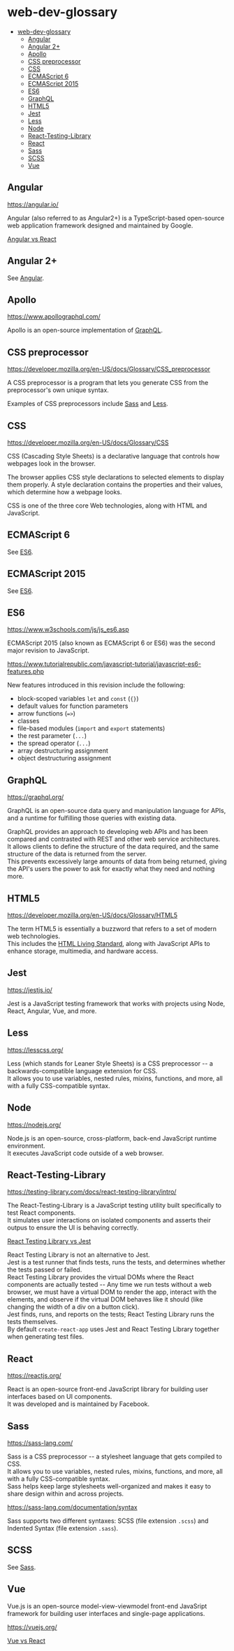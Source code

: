 # web-dev-glossary

- [web-dev-glossary](#web-dev-glossary)
  - [Angular](#angular)
  - [Angular 2+](#angular-2)
  - [Apollo](#apollo)
  - [CSS preprocessor](#css-preprocessor)
  - [CSS](#css)
  - [ECMAScript 6](#ecmascript-6)
  - [ECMAScript 2015](#ecmascript-2015)
  - [ES6](#es6)
  - [GraphQL](#graphql)
  - [HTML5](#html5)
  - [Jest](#jest)
  - [Less](#less)
  - [Node](#node)
  - [React-Testing-Library](#react-testing-library)
  - [React](#react)
  - [Sass](#sass)
  - [SCSS](#scss)
  - [Vue](#vue)

## Angular

<https://angular.io/>

Angular (also referred to as Angular2+) is a TypeScript-based open-source web application framework designed and maintained by Google.

[Angular vs React](https://www.interviewbit.com/blog/angular-vs-react/)

## Angular 2+

See [Angular](#angular).

## Apollo

<https://www.apollographql.com/>

Apollo is an open-source implementation of [GraphQL](#graphql).

## CSS preprocessor

<https://developer.mozilla.org/en-US/docs/Glossary/CSS_preprocessor>

A CSS preprocessor is a program that lets you generate CSS from the preprocessor's own unique syntax.

Examples of CSS preprocessors include [Sass](#sass) and [Less](#less).

## CSS

<https://developer.mozilla.org/en-US/docs/Glossary/CSS>

CSS (Cascading Style Sheets) is a declarative language that controls how webpages look in the browser.

The browser applies CSS style declarations to selected elements to display them properly. A style declaration contains the properties and their values, which determine how a webpage looks.

CSS is one of the three core Web technologies, along with HTML and JavaScript.

## ECMAScript 6

See [ES6](#es6).

## ECMAScript 2015

See [ES6](#es6).

## ES6

<https://www.w3schools.com/js/js_es6.asp>

ECMAScript 2015 (also known as ECMAScript 6 or ES6) was the second major revision to JavaScript.  

<https://www.tutorialrepublic.com/javascript-tutorial/javascript-es6-features.php>

New features introduced in this revision include the following:

- block-scoped variables `let` and `const` (`{}`)
- default values for function parameters
- arrow functions (`=>`)
- classes
- file-based modules (`import` and `export` statements)
- the rest parameter (`...`)
- the spread operator (`...`)
- array destructuring assignment
- object destructuring assignment

## GraphQL

<https://graphql.org/>

GraphQL is an open-source data query and manipulation language for APIs, and a runtime for fulfilling those queries with existing data.  

GraphQL provides an approach to developing web APIs and has been compared and contrasted with REST and other web service architectures.  
It allows clients to define the structure of the data required, and the same structure of the data is returned from the server.  
This prevents excessively large amounts of data from being returned, giving the API's users the power to ask for exactly what they need and nothing more. 

## HTML5

<https://developer.mozilla.org/en-US/docs/Glossary/HTML5>

The term HTML5 is essentially a buzzword that refers to a set of modern web technologies.  
This includes the [HTML Living Standard](https://html.spec.whatwg.org/), along with JavaScript APIs to enhance storage, multimedia, and hardware access.

## Jest

<https://jestjs.io/>

Jest is a JavaScript testing framework that works with projects using Node, React, Angular, Vue, and more.  

## Less

<https://lesscss.org/>

Less (which stands for Leaner Style Sheets) is a CSS preprocessor -- a backwards-compatible language extension for CSS.  
It allows you to use variables, nested rules, mixins, functions, and more, all with a fully CSS-compatible syntax.  

## Node

<https://nodejs.org/>

Node.js is an open-source, cross-platform, back-end JavaScript runtime environment.  
It executes JavaScript code outside of a web browser.

## React-Testing-Library

<https://testing-library.com/docs/react-testing-library/intro/>

The React-Testing-Library is a JavaScript testing utility built specifically to test React components.  
It simulates user interactions on isolated components and asserts their outpus to ensure the UI is behaving correctly.

[React Testing Library vs Jest](https://blog.logrocket.com/testing-react-apps-jest-react-testing-library/#react-testing-library-vs-jest)

React Testing Library is not an alternative to Jest.  
Jest is a test runner that finds tests, runs the tests, and determines whether the tests passed or failed.  
React Testing Library provides the virtual DOMs where the React components are actually tested -- Any time we run tests without a web browser, we must have a virtual DOM to render the app, interact with the elements, and observe if the virtual DOM behaves like it should (like changing the width of a div on a button click).  
Jest finds, runs, and reports on the tests; React Testing Library runs the tests themselves.  
By default `create-react-app` uses Jest and React Testing Library together when generating test files.

## React

<https://reactjs.org/>

React is an open-source front-end JavaScript library for building user interfaces based on UI components.  
It was developed and is maintained by Facebook.

## Sass

<https://sass-lang.com/>

Sass is a CSS preprocessor -- a stylesheet language that gets compiled to CSS.  
It allows you to use variables, nested rules, mixins, functions, and more, all with a fully CSS-compatible syntax.  
Sass helps keep large stylesheets well-organized and makes it easy to share design within and across projects.  

<https://sass-lang.com/documentation/syntax>

Sass supports two different syntaxes: SCSS (file extension `.scss`) and Indented Syntax (file extension `.sass`).  

## SCSS

See [Sass](#sass).

## Vue

Vue.js is an open-source model-view-viewmodel front-end JavaSript framework for building user interfaces and single-page applications.  

<https://vuejs.org/>

[Vue vs React](https://v2.vuejs.org/v2/guide/comparison.html)

